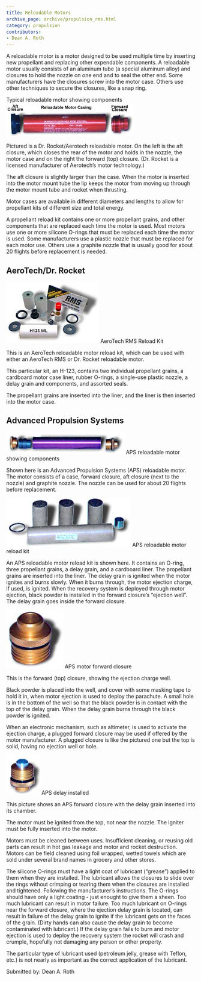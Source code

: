 ```yaml
---
title: Reloadable Motors
archive_page: archive/propulsion_rms.html
category: propulsion
contributors:
- Dean A. Roth
---
```

A reloadable motor is a motor designed to be used multiple time by inserting new propellant and replacing other expendable components. A reloadable motor usually consists of an aluminum tube (a special aluminum alloy) and closures to hold the nozzle on one end and to seal the other end. Some manufacturers have the closures screw into the motor case. Others use other techniques to secure the closures, like a snap ring.

Typical reloadable motor showing components
![](/images/aerotech.jpg)

Pictured is a Dr. Rocket/Aerotech reloadable motor. On the left is the aft closure, which closes the rear of the motor and holds in the nozzle, the motor case and on the right the forward (top) closure. (Dr. Rocket is a licensed manufacturer of Aerotech’s motor technology.)

The aft closure is slightly larger than the case. When the motor is inserted into the motor mount tube the lip keeps the motor from moving up through the motor mount tube and rocket when thrusting.

Motor cases are available in different diameters and lengths to allow for propellant kits of different size and total energy.

A propellant reload kit contains one or more propellant grains, and other components that are replaced each time the motor is used. Most motors use one or more silicone O-rings that must be replaced each time the motor is used. Some manufacturers use a plastic nozzle that must be replaced for each motor use. Others use a graphite nozzle that is usually good for about 20 flights before replacement is needed.


## AeroTech/Dr. Rocket
![](/images/atreload.jpg)
AeroTech RMS Reload Kit

This is an AeroTech reloadable motor reload kit, which can be used with either an AeroTech RMS or Dr. Rocket reloadable motor.

This particular kit, an H-123, contains two individual propellant grains, a cardboard motor case liner, rubber O-rings, a single-use plastic nozzle, a delay grain and components, and assorted seals.

The propellant grains are inserted into the liner, and the liner is then inserted into the motor case.


## Advanced Propulsion Systems
![](/images/aps1.jpg)
APS reloadable motor showing components

Shown here is an Advanced Propulsion Systems (APS) reloadable motor. The motor consists of a case, forward closure, aft closure (next to the nozzle) and graphite nozzle. The nozzle can be used for about 20 flights before replacement.

![](/images/aps2.jpg)
APS reloadable motor reload kit

An APS reloadable motor reload kit is shown here. It contains an O-ring, three propellant grains, a delay grain, and a cardboard liner. The propellant grains are inserted into the liner. The delay grain is ignited when the motor ignites and burns slowly. When it burns through, the motor ejection charge, if used, is ignited. When the recovery system is deployed through motor ejection, black powder is installed in the forward closure’s “ejection well”. The delay grain goes inside the forward closure.

![](/images/closure1.jpg)
APS motor forward closure

This is the forward (top) closure, showing the ejection charge well.

Black powder is placed into the well, and cover with some masking tape to hold it in, when motor ejection is used to deploy the parachute. A small hole is in the bottom of the well so that the black powder is in contact with the top of the delay grain. When the delay grain burns through the black powder is ignited.

When an electronic mechanism, such as altimeter, is used to activate the ejection charge, a plugged forward closure may be used if offered by the motor manufacturer. A plugged closure is like the pictured one but the top is solid, having no ejection well or hole.

![](/images/closure2.jpg)
APS delay installed

This picture shows an APS forward closure with the delay grain inserted into its chamber.

The motor must be ignited from the top, not near the nozzle. The igniter must be fully inserted into the motor.

Motors must be cleaned between uses. Insufficient cleaning, or reusing old parts can result in hot gas leakage and motor and rocket destruction. Motors can be field cleaned using foil wrapped, wetted towels which are sold under several brand names in grocery and other stores.

The silicone O-rings must have a light coat of lubricant (“grease”) applied to them when they are installed. The lubricant allows the closures to slide over the rings without crimping or tearing them when the closures are installed and tightened. Following the manufacturer’s instructions. The O-rings should have only a light coating - just enought to give them a sheen. Too much lubricant can result in motor failure. Too much lubricant on O-rings near the forward closure, where the ejection delay grain is located, can result in failure of the delay grain to ignite if the lubricant gets on the faces of the grain. (Dirty hands can also cause the delay grain to become contaminated with lubricant.) If the delay grain fails to burn and motor ejection is used to deploy the recovery system the rocket will crash and crumple, hopefully not damaging any person or other property.

The particular type of lubricant used (petroleum jelly, grease with Teflon, etc.) is not nearly as important as the correct application of the lubricant.

Submitted by: Dean A. Roth

